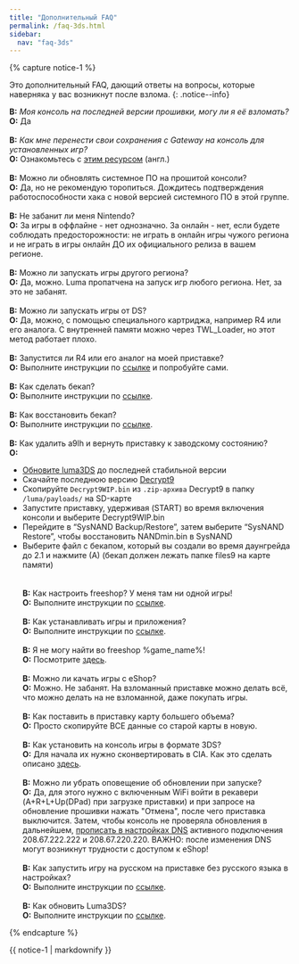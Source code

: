 ```yaml
---
title: "Дополнительный FAQ"
permalink: /faq-3ds.html
sidebar:
  nav: "faq-3ds"
---
```


{% capture notice-1 %}


Это дополнительный FAQ, дающий ответы на вопросы, которые наверняка у вас возникнут после взлома.
{: .notice--info}

<a name="faq_latestfw" />**В:** *Моя консоль на последней версии прошивки, могу ли я её взломать?*    
**О:** Да
<br><br>
<a name="faq_gatewaysaves" />**В:** *Как мне перенести свои сохранения с Gateway на консоль для установленных игр?*    
**О:** Ознакомьтесь с [этим ресурсом](https://gbatemp.net/threads/425743/) (англ.)
<br><br>
<a name="update" />**В:** Можно ли обновлять системное ПО на прошитой консоли?       
**О:** Да, но не рекомендую торопиться. Дождитесь подтверждения работоспособности хака с новой версией системного ПО в этой группе. 
<br><br>
<a name="ban" />**В:** Не забанит ли меня Nintendo?       
**О:** За игры в оффлайне - нет однозначно. За онлайн - нет, если будете соблюдать предосторожности: не играть в онлайн игры чужого региона и не играть в игры онлайн ДО их официального релиза в вашем регионе. 
<br><br>
<a name="region_free" />**В:** Можно ли запускать игры другого региона?       
**О:** Да, можно. Luma пропатчена на запуск игр любого региона. Нет, за это не забанят. 
<br><br>
<a name="ds" />**В:** Можно ли запускать игры от DS?       
**О:** Да, можно, с помощью специального картриджа, например R4 или его аналога. С внутренней памяти можно через TWL_Loader, но этот метод работает плохо. 
<br><br>
<a name="ds_r4" />**В:** Запустится ли R4 или его аналог на моей приставке?       
**О:** Выполните инструкции по [ссылке](https://3ds.customfw.xyz/troubleshooting#twl_broken) и попробуйте сами.
<br><br>
<a name="backup" />**В:** Как сделать бекап?       
**О:** Выполните инструкции по [ссылке](https://3ds.customfw.xyz/godmode9-usage#nand_backup).
<br><br>
<a name="restore_backup" />**В:** Как восстановить бекап?       
**О:** Выполните инструкции по [ссылке](https://3ds.customfw.xyz/godmode9-usage#nand_restore).
<br><br>
<a name="remove_a9lh" />**В:** Как удалить a9lh и вернуть приставку к заводскому состоянию?       
**О:**       
+ [Обновите luma3DS](http://3ds.customfw.xyz/update-luma3ds) до последней стабильной версии      
+ Скачайте последнюю версию [Decrypt9](https://github.com/d0k3/Decrypt9WIP/releases)      
+ Скопируйте `Decrypt9WIP.bin` из `.zip-архива` Decrypt9 в папку `/luma/payloads/` на SD-карте      
+ Запустите приставку, удерживая (START) во время включения консоли и выберите Decrypt9WIP.bin      
+ Перейдите в “SysNAND Backup/Restore”, затем выберите “SysNAND Restore”, чтобы восстановить NANDmin.bin в SysNAND
+ Выберите файл с бекапом, который вы создали во время даунгрейда до 2.1 и нажмите (А) (бекап должен лежать папке files9 на карте памяти)       
<br><br>
<a name="freeshop" />**В:** Как настроить freeshop? У меня там ни одной игры!       
**О:** Выполните инструкции по [ссылке](https://3ds.customfw.xyz/finalizing-setup#freeshop).
<br><br>
<a name="cia_games" />**В:** Как устанавливать игры и приложения?       
**О:** Выполните инструкции по [ссылке](https://3ds.customfw.xyz/games).
<br><br>
<a name="3dsisos" />**В:** Я не могу найти во freeshop %game_name%!       
**О:** Посмотрите [здесь](http://www.3dsiso.com/cia-downloads/).
<br><br>
<a name="eshop" />**В:** Можно ли качать игры с eShop?       
**О:** Можно. Не забанят. На взломанный приставке можно делать всё, что можно делать на не взломанной, даже покупать игры. 
<br><br>
<a name="bigger_sd" />**В:** Как поставить в приставку карту большего объема?       
**О:** Просто скопируйте ВСЕ данные со старой карты в новую. 
<br><br>
<a name="3ds_games" />**В:** Как установить на консоль игры в формате 3DS?       
**О:** Для начала их нужно сконвертировать в CIA. Как это сделать описано [здесь](https://3ds.customfw.xyz/godmode9-usage#convert_3ds).
<br><br>
<a name="update_notification" />**В:** Можно ли убрать оповещение об обновлении при запуске?       
**О:** Да, для этого нужно с включенным WiFi войти в рекавери (A+R+L+Up(DPad) при загрузке приставки) и при запросе на обновление прошивки нажать "Отмена", после чего приставка выключится. Затем, чтобы консоль не проверяла обновления в дальнейшем, [прописать в настройках DNS](http://en-americas-support.nintendo.com/app/answers/detail/a_id/217/~/how-to-manually-enter-dns-settings) активного подключения 208.67.222.222 и 208.67.220.220. ВАЖНО: после изменения DNS могут возникнут трудности с доступом к eShop!
<br><br>
<a name="lumalocaleswitcher" />**В:** Как запустить игру на русском на приставке без русского языка в настройках?       
**О:** Выполните инструкции по [ссылке](http://3ds.customfw.xyz/lumalocaleswitcher).
<br><br>
<a name="luma_update" />**В:** Как обновить Luma3DS?       
**О:** Выполните инструкции по [ссылке](http://3ds.customfw.xyz/update-luma3ds).

{% endcapture %}

<div class="notice--info">{{ notice-1 | markdownify }}</div>
